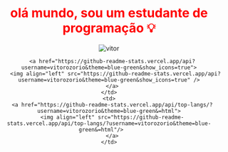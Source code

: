 
<h1 align="center" style="color:red; font-weight:bold;">olá mundo, sou um estudante de programação 💡 </h1>
<section align="center">

<img src="https://komarev.com/ghpvc/?username=vitorozorio&label=Visitas&color=0e75b6&style=flat" alt="vitor"/>


  
      <a href="https://github-readme-stats.vercel.app/api?username=vitorozorio&theme=blue-green&show_icons=true">
        <img align="left" src="https://github-readme-stats.vercel.app/api?username=vitorozorio&theme=blue-green&show_icons=true" />
      </a>
    </td>
    <td>
      <a href="https://github-readme-stats.vercel.app/api/top-langs/?username=vitorozorio&theme=blue-green&=html">
      <img align="left" src="https://github-readme-stats.vercel.app/api/top-langs/?username=vitorozorio&theme=blue-green&=html"/>     
      </a>
    </td>
  </tr>
</table>
</section>
